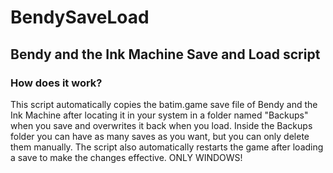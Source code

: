 # BendySaveLoad
## Bendy and the Ink Machine Save and Load script

### How does it work?
This script automatically copies the batim.game save file of Bendy and the Ink Machine after locating it in your system in a folder named "Backups" when you save and overwrites it back when you load. Inside the Backups folder you can have as many saves as you want, but you can only delete them manually. The script also automatically restarts the game after loading a save to make the changes effective. ONLY WINDOWS!
